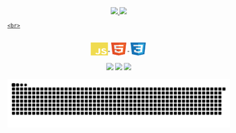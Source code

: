  <div align=center>
   <a href="https://github.com/leillac88">
   <img height="180em" src="https://github-readme-stats.vercel.app/api?username=leillac88&show_icons=true&theme=jolly&include_all_commits=true&count_private=true"/>
   <img height="180em" src="https://github-readme-stats.vercel.app/api/top-langs/?username=leillac88&layout=compact&langs_count=6&theme=tokyonight"/>
</div>
    
    <br>
    
<div style="display: inline_block" align=center><br>
  <img align="center" alt="Js" height="30" width="40" src="https://raw.githubusercontent.com/devicons/devicon/master/icons/javascript/javascript-plain.svg">
  <img align="center" alt="HTML" height="30" width="40" src="https://raw.githubusercontent.com/devicons/devicon/master/icons/html5/html5-original.svg">
  <img align="center" alt="CSS" height="30" width="40" src="https://raw.githubusercontent.com/devicons/devicon/master/icons/css3/css3-original.svg">
</div>
 
<br>
 
<div align=center> 
    <a href="https://instagram.com/leillacarvalho88" target="_blank"><img src="https://img.shields.io/badge/-Instagram-%23E4405F?style=for-the-badge&logo=instagram&logoColor=white" target="_blank"></a>
  <a href = "mailto:leillacarvalho88@gmail.com"><img src="https://img.shields.io/badge/-Gmail-%23333?style=for-the-badge&logo=gmail&logoColor=white" target="_blank"></a>
  <a href="https://www.linkedin.com/in/leillacarvalho88" target="_blank"><img src="https://img.shields.io/badge/-LinkedIn-%230077B5?style=for-the-badge&logo=linkedin&logoColor=white" target="_blank"></a>
</div>

<br>

<div align=center>

<picture>
  <source media="(prefers-color-scheme: dark)" srcset="https://raw.githubusercontent.com/Leillac88/leillac88/output/github-contribution-grid-snake-dark.svg">
  <source media="(prefers-color-scheme: light)" srcset="https://raw.githubusercontent.com/Leillac88/leillac88/output/github-contribution-grid-snake.svg">
  <img alt="github contribution grid snake animation" src="https://raw.githubusercontent.com/Leillac88/leillac88/output/github-contribution-grid-snake.svg">
</picture>

</div>
